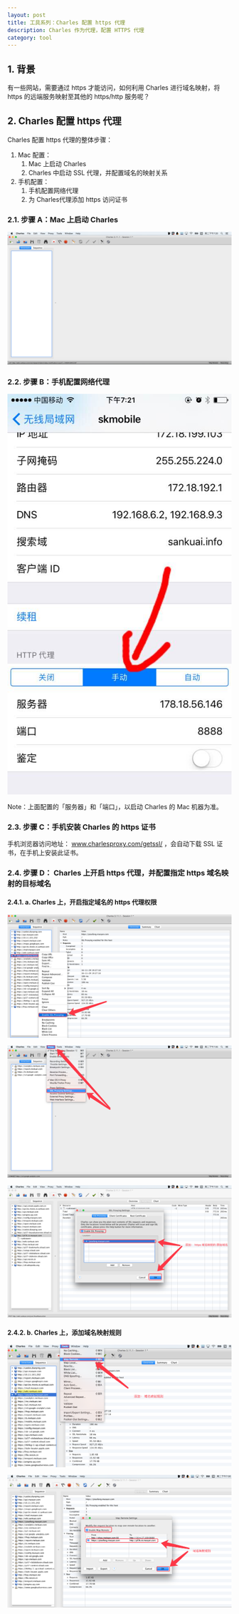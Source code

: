 ```yaml
---
layout: post
title: 工具系列：Charles 配置 https 代理
description: Charles 作为代理，配置 HTTPS 代理
category: tool 
---
```




## 1. 背景

有一些网站，需要通过 https 才能访问，如何利用 Charles 进行域名映射，将 https 的远端服务映射至其他的 https/http 服务呢？

## 2. Charles 配置 https 代理


Charles 配置 https 代理的整体步骤：

1. Mac 配置：
	1. Mac 上启动 Charles
	1. Charles 中启动 SSL 代理，并配置域名的映射关系
1. 手机配置：
	1. 手机配置网络代理
	1. 为 Charles代理添加 https 访问证书

### 2.1. 步骤 A：Mac 上启动 Charles

![](/images/tool-charles/charles-1.png)

### 2.2. 步骤 B：手机配置网络代理

![](/images/tool-charles/charles-2.png)

Note：上面配置的「服务器」和「端口」，以启动 Charles 的 Mac 机器为准。

### 2.3. 步骤 C：手机安装 Charles 的 https 证书

手机浏览器访问地址： www.charlesproxy.com/getssl/ ，会自动下载 SSL 证书，在手机上安装此证书。
### 2.4. 步骤 D： Charles 上开启 https 代理，并配置指定 https 域名映射的目标域名

#### 2.4.1. a. Charles 上，开启指定域名的 https 代理权限

![](/images/tool-charles/charles-3.png)

![](/images/tool-charles/charles-4.png)

![](/images/tool-charles/charles-5.png)


#### 2.4.2. b. Charles 上，添加域名映射规则

![](/images/tool-charles/charles-6.png)

![](/images/tool-charles/charles-7.png)














[NingG]:    http://ningg.github.com  "NingG"
